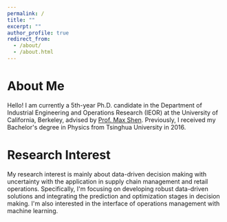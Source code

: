 ```yaml
---
permalink: /
title: ""
excerpt: ""
author_profile: true
redirect_from: 
  - /about/
  - /about.html
---
```

<!-- <p align="center">
  <img src="https://mengqi.github.io/images/profile.jpg" alt="Photo" style="width: 450px;"/> 
</p> -->

# About Me
Hello! I am currently a 5th-year Ph.D. candidate in the Department of Industrial Engineering and Operations Research (IEOR) at the University of California, Berkeley, advised by [Prof. Max Shen](https://shen.ieor.berkeley.edu). Previously, I received my Bachelor's degree in Physics from Tsinghua University in 2016. 

# Research Interest
My research interest is mainly about data-driven decision making with uncertainty with the application in supply chain management and retail operations. Specifically, I'm focusing on developing robust data-driven solutions and integrating the prediction and optimization stages in decision making. I'm also interested in the interface of operations management with machine learning. 

